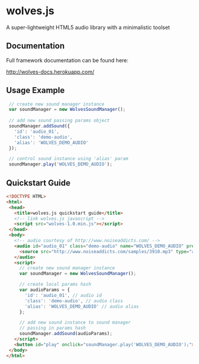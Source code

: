 wolves.js
=========

A super-lightweight HTML5 audio library with a minimalistic toolset

## Documentation
Full framework documentation can be found here:

http://wolves-docs.herokuapp.com/

## Usage Example

 ```javascript
  // create new sound manager instance
  var soundManager = new WolvesSoundManager();
    
  // add new sound passing params object
  soundManager.addSound({ 
    'id': 'audio_01', 
    'class': 'demo-audio', 
    'alias': 'WOLVES_DEMO_AUDIO' 
  });

  // control sound instance using 'alias' param
  soundManager.play('WOLVES_DEMO_AUDIO');
 ```
 
## Quickstart Guide
 
 ```html
<!DOCTYPE HTML>
<html>
  <head>
    <title>wolves.js quickstart guide</title>
    <!-- link wolves.js javascript -->
    <script src="wolves-1.0.min.js"></script>
  </head>
  <body>
    <!-- audio courtesy of http://www.noiseaddicts.com/ -->
    <audio id="audio_01" class="demo-audio" name="WOLVES_DEMO_AUDIO" preload="auto" autobuffer="autobuffer">
      <source src="http://www.noiseaddicts.com/samples/3910.mp3" type="audio/mp3">
    </audio>
    <script>
      // create new sound manager instance
      var soundManager = new WolvesSoundManager();
 
      // create local params hash
      var audioParams = {
        'id': 'audio_01', // audio id
        'class': 'demo-audio', // audio class
        'alias': 'WOLVES_DEMO_AUDIO' // audio alias
      };
 
      // add new sound instance to sound manager
      // passing in params hash
      soundManager.addSound(audioParams);
    </script>
    <button id="play" onclick="soundManager.play('WOLVES_DEMO_AUDIO');">play</button>
  </body>
</html>
 ```

